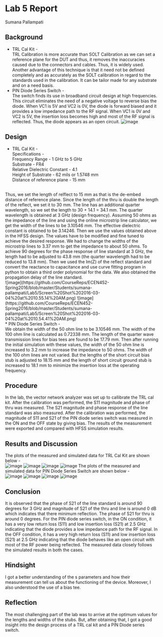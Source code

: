 # Lab 5 Report
Sumana Pallampati

## Background
* TRL Cal Kit - </br>
TRL Calibration is more accurate than SOLT Calibration as we can set a reference plane for the DUT and thus, it removes the inaccuracies caused due to the connectors and cables. Thus, it is widely used. Another advantage of this technique is that it need not be defined completely and as accurately as the SOLT calibration in regard to the standards used in the calibration. It can be tailor made for any substrate and on a need basis. 
* PIN Diode Series Switch - </br>
The switch finds its use in broadband circuit design at high frequencies. This circuit eliminates the need of a negative voltage to reverse bias the diode. When VC1 is 5V and VC2 is 0V, the diode is forward biased and it provides a low impedance path to the RF signal. When VC1 is 0V and VC2 is 5V, the insertion loss becomes high and most of the RF signal is reflected. Thus, the diode appears as an open circuit.
![image](https://github.com/CourseReps/ECEN452-Spring2016/blob/master/Students/sumana-pallampati/Lab5/Screen%20Shot%202016-03-04%20at%208.13.56%20PM.png)

## Design
* TRL Cal Kit - </br>
Specifications - </br>
Frequency Range - 1 GHz to 5 GHz </br>
Substrate - FR4 </br>
Relative Dielectric Constant - 4.1 </br>
Height of Substrate - 62 mils or 1.5748 mm </br>
Distance of reference plane - 15 mm </br>
</br>
Thus, we set the length of relflect to 15 mm as that is the de-embed distance of reference plane. Since the length of the thru is double the length of the reflect, we set it to 30 mm. The line has an additional quarter wavelength, so we set the length to 30 + 14.1 = 34.1 mm. The quarter wavelength is obtained at 3 GHz (design frequency). Assuming 50 ohms as the impedance of the line and using the online microstrip line calculator, we get the width of the lines to be 3.10546 mm. The effective dielectric constant is obtained to be 3.14246. Then we use the values obtained above in the HFSS design. The values have to be modified and fine tuned to achieve the desired response. We had to change the widths of the microstrip lines to 3.37 mm to get the impedance to about 50 ohms. To achieve 90 degrees for the phase response of line standard at 3 GHz, the length had to be adjusted to 43.8 mm (the quarter wavelength had to be reduced to 13.8 mm). Then we used the Im(Z) of the reflect standard and convert the reactance to capacitance and use curve fitting program in python to obtain a third order polynomial for the data. We also obtained the propagation delay of the line standard. </br>
![image](https://github.com/CourseReps/ECEN452-Spring2016/blob/master/Students/sumana-pallampati/Lab5/Screen%20Shot%202016-03-04%20at%2010.55.14%20AM.png)
![image](https://github.com/CourseReps/ECEN452-Spring2016/blob/master/Students/sumana-pallampati/Lab5/Screen%20Shot%202016-03-04%20at%2010.54.41%20AM.png)
</br>
* PIN Diode Series Switch - </br>
We obtain the width of the 50 ohm line to be 3.10546 mm. The width of the 100 ohm line is calculated as 0.72338 mm. The length of the quarter wave transmission lines for bias tees are found to be 17.79 mm. Then after running the initial simulation with these values, the width of the 50 ohm line is increased to 3.2 mm to increase the impedance to 50 ohms. The width of the 100 ohm lines are not varied. But the lengths of the short circuit bias stub is adjusted to 18.15 mm and the length of short circuit ground stub is increased to 18.1 mm to minimize the insertion loss at the operating frequency.

## Procedure
In the lab, the vector network analyzer was set up to callibrate the TRL cal kit. After the calibration was performed, the S11 magnitude and phase of thru was measured. The S21 magnitude and phase response of the line standard was also measured. After the calibration was performed, the magnitude of S11 and S21 of the PIN diode series switch was measured in the ON and the OFF state by giving bias. The results of the measurement were exported and compared with HFSS simulation results.

## Results and Discussion
The plots of the measured and simulated data for TRL Cal Kit are shown below - </br>
![image](https://github.com/CourseReps/ECEN452-Spring2016/blob/master/Students/sumana-pallampati/Lab5/Screen%20Shot%202016-03-04%20at%206.17.26%20PM.png)
![image](https://github.com/CourseReps/ECEN452-Spring2016/blob/master/Students/sumana-pallampati/Lab5/Screen%20Shot%202016-03-04%20at%206.22.39%20PM.png)
![image](https://github.com/CourseReps/ECEN452-Spring2016/blob/master/Students/sumana-pallampati/Lab5/Screen%20Shot%202016-03-04%20at%206.18.41%20PM.png)
![image](https://github.com/CourseReps/ECEN452-Spring2016/blob/master/Students/sumana-pallampati/Lab5/Screen%20Shot%202016-03-04%20at%206.24.24%20PM.png)
The plots of the measured and simulated data for PIN Diode Series Switch are shown below - </br>
![image](https://github.com/CourseReps/ECEN452-Spring2016/blob/master/Students/sumana-pallampati/Lab5/Screen%20Shot%202016-03-04%20at%2011.05.20%20AM.png)
![image](https://github.com/CourseReps/ECEN452-Spring2016/blob/master/Students/sumana-pallampati/Lab5/Screen%20Shot%202016-03-04%20at%2011.11.09%20AM.png)
![image](https://github.com/CourseReps/ECEN452-Spring2016/blob/master/Students/sumana-pallampati/Lab5/Screen%20Shot%202016-03-04%20at%2011.03.06%20AM.png)
![image](https://github.com/CourseReps/ECEN452-Spring2016/blob/master/Students/sumana-pallampati/Lab5/Screen%20Shot%202016-03-04%20at%2011.08.26%20AM.png)

## Conclusion
It is observed that the phase of S21 of the line standard is around 90 degrees for 3 GHz and magnitude of S21 of the thru and line is around 0 dB which indicates that there minimum reflection. The phase of S21 for thru is around 0 degrees. For the PIN diode series switch, in the ON condition, it has a very low return loss (S11) and low insertion loss (S21) at 2.5 GHz indicating that the diode provides a low impedance path for the RF signal. In the OFF condition, it has a very high return loss (S11) and low insertion loss (S21) at 2.5 GHz indicating that the diode behaves like an open circuit with most of the RF power being reflected. The measured data closely follows the simulated results in both the cases. 

## Hindsight
I got a better understanding of the s parameters and how their measurement can tell us about the functioning of the device. Moreover, I also understood the use of a bias tee.

## Reflection
The most challenging part of the lab was to arrive at the optimum values for the lengths and widths of the stubs. But, after obtaining that, I got a good insight into the design process of a TRL cal kit and a PIN Diode series switch.
